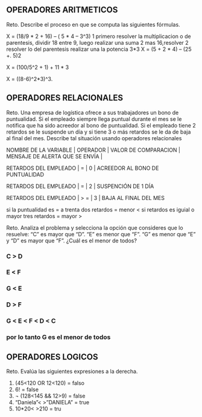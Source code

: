 ## OPERADORES ARITMETICOS
Reto. Describe el proceso en que se computa las siguientes fórmulas.

X = (18/9 * 2 + 16) – ( 5 * 4 – 3^3)
 1 primero resolver  la multiplicacion o de parentesis, dividir 18 entre 9, luego realizar una suma 2 mas 16,resolver 2 resolver lo del parentesis   realizar una la potencia 3*3
X = (5 + 2 * 4) – (25 +. 5)2

X = (100/5^2 + 1) + 11 * 3

X = ((8-6)^2*3)^3.


## OPERADORES RELACIONALES
Reto. Una empresa de logística ofrece a sus trabajadores un bono de
puntualidad. Si el empleado siempre llega puntual durante el mes se le
notifica que ha sido acreedor al bono de puntualidad. Si el empleado tiene
2 retardos se le suspende un día y si tiene 3 o más retardos se le da de
baja al final del mes. Describe tal situación usando operadores
relacionales 


NOMBRE DE LA VARIABLE  | OPERADOR  |  VALOR DE COMPARACION  | MENSAJE DE ALERTA QUE SE ENVÍA |

RETARDOS DEL EMPLEADO  | = | 0 | ACREEDOR AL BONO DE PUNTUALIDAD

RETARDOS DEL EMPLEADO  | =  | 2 | SUSPENCIÓN  DE 1 DÍA

RETARDOS  DEL EMPLEADO  | > = | 3 | BAJA AL FINAL DEL MES 



  

  si la puntualidad es = a trenta 
  dos retardos =  menor <
  si retardos es iguial o mayor  tres retardos = mayor >
  
Reto. Analiza el problema y selecciona la opción que consideres que lo
resuelve:
“C” es mayor que “D”. “E” es menor que “F”. “G” es menor que “E” y “D” es
mayor que “F”. ¿Cuál es el menor de todos?
 ### C > D
 ### E < F
 ### G < E
 ### D > F
 ### G < E < F < D < C         

### por lo tanto G es el menor  de todos 




## OPERADORES LOGICOS
Reto. Evalúa las siguientes expresiones a la derecha.
1) (45<120 OR 12<120)     = falso 
2) 6!                     = false
3) ¬ (128<145 && 12>9)    = false
4) “Daniela”< >”DANIELA”  = true
5) 10*20< >210            = tru

